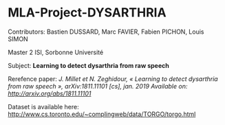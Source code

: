 # MLA-Project-DYSARTHRIA

Contributors: Bastien DUSSARD, Marc FAVIER, Fabien PICHON, Louis SIMON

Master 2 ISI, Sorbonne Université

Subject: **Learning to detect dysarthria from raw speech**

Rerefence paper: *J. Millet et N. Zeghidour, « Learning to detect dysarthria from raw speech », arXiv:1811.11101 [cs], jan. 2019 Available on: http://arxiv.org/abs/1811.11101*

Dataset is available here: http://www.cs.toronto.edu/~complingweb/data/TORGO/torgo.html

